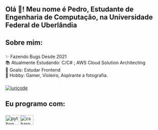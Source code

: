<h2 align="left">Olá 👋! Meu nome é Pedro, Estudante de Engenharia de Computação, na Universidade Federal de Uberlândia</h2>

###

<h2 align="left">Sobre mim:</h2>

###

<p align="left">✨ Fazendo Bugs Desde 2021 <br>📚 Atualmente Estudando: C/C# ; AWS Cloud Solution Architecting <br>🎯 Goals: Estudar Frontend<br> 🎲 Hobby: Gamer, Violeiro, Aspirante a fotografia.</p>

###

[![iuricode](https://github-readme-stats.vercel.app/api/top-langs/?username=pedro-nishida&hide=html&layout=compact&theme=default)](https://github.com/anuraghazra/github-readme-stats)

<h2 align="left">Eu programo com:</h2>

###
<div align="left">
  <img src="https://cdn.jsdelivr.net/gh/devicons/devicon/icons/python/python-original.svg" height="30" width="42" alt="python logo"  />
  <img src="https://cdn.jsdelivr.net/gh/devicons/devicon/icons/csharp/csharp-original.svg" height="30" width="42" alt="csharp logo"  />
</div>
